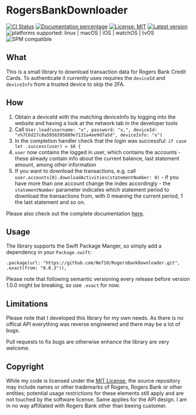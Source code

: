 # RogersBankDownloader

[![CI Status](https://github.com/Nef10/RogersBankDownloader/workflows/CI/badge.svg?event=push)](https://github.com/Nef10/RogersBankDownloader/actions?query=workflow%3A%22CI%22) [![Documentation percentage](https://nef10.github.io/RogersBankDownloader/badge.svg)](https://nef10.github.io/RogersBankDownloader/) [![License: MIT](https://img.shields.io/github/license/Nef10/RogersBankDownloader)](https://github.com/Nef10/RogersBankDownloader/blob/main/LICENSE) [![Latest version](https://img.shields.io/github/v/release/Nef10/RogersBankDownloader?label=SemVer&sort=semver)](https://github.com/Nef10/RogersBankDownloader/releases) ![platforms supported: linux | macOS | iOS | watchOS | tvOS](https://img.shields.io/badge/platform-linux%20%7C%20macOS%20%7C%20iOS%20%7C%20watchOS%20%7C%20tvOS-blue) ![SPM compatible](https://img.shields.io/badge/SPM-compatible-blue)

## What

This is a small library to download transaction data for Rogers Bank Credit Cards. To authenticate it currently uses requires the `deviceId` and `deviceInfo` from a trusted device to skip the 2FA.

## How

1) Obtain a deviceId with the matching deviceInfo by logging into the website and having a look at the network tab in the developer tools
2) Call `User.load(username: "x", password: "x,", deviceId: "x%7C6d27c0a5956595089e7131a4ee9d7a5d", deviceInfo: "x")`
3) In the completion handler check that the login was successful: `if case let .success(user) = $0 {`
4) `user` now contains the logged in user, which contains the accounts - these already contain info about the current balance, last statement amount, among other information
5) If you want to download the transactions, e.g. call `user.accounts[0].downloadActivities(statementNumber: 0)` - if you have more than one account change the index accordingly - the `statementNumber` parameter indicates which statement period to download the transactions from, with 0 meaning the current period, 1 the last statement and so on.

Please also check out the complete documentation [here](https://nef10.github.io/RogersBankDownloader/).

## Usage

The library supports the Swift Package Manger, so simply add a dependency in your `Package.swift`:

```
.package(url: "https://github.com/Nef10/RogersBankDownloader.git", .exact(from: "0.0.3")),
```

Please note that following semantic versioning every release before version 1.0.0 might be breaking, so use `.exact` for now.

## Limitations

Please note that I developed this library for my own needs. As there is no offical API everything was reverse engineered and there may be a lot of bugs.

Pull requests to fix bugs are otherwise enhance the library are very welcome.

## Copyright

While my code is licensed under the [MIT License](https://github.com/Nef10/RogersBankDownloader/blob/main/LICENSE), the source repository may include names or other trademarks of Rogers, Rogers Bank or other entities; potential usage restrictions for these elements still apply and are not touched by the software license. Same applies for the API design. I am in no way affilliated with Rogers Bank other than beeing customer.
